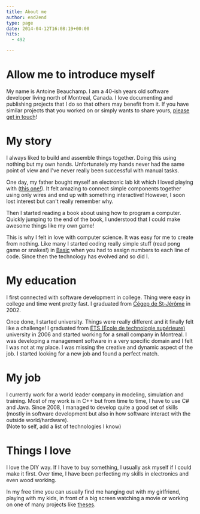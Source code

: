 ```yaml
---
title: About me
author: end2end
type: page
date: 2014-04-12T16:08:19+00:00
hits:
  - 492

---
```

# Allow me to introduce myself

My name is Antoine Beauchamp. I am a 40-ish years old software developer living north of Montreal, Canada. I love documenting and publishing projects that I do so that others may benefit from it. If you have similar projects that you worked on or simply wants to share yours, [please get in touch](/contact/)!

# My story

I always liked to build and assemble things together. Doing this using nothing but my own hands. Unfortunately my hands never had the same point of view and I've never really been successful with manual tasks.

One day, my father bought myself an electronic lab kit which I loved playing with ([this one!](https://www.google.com/?q=160+In+One+Electronic+Project+Kit+1982+RADIO+SHACK#q=160+In+One+Electronic+Project+Kit+1982+RADIO+SHACK)). It felt amazing to connect simple components together using only wires and end up with something interactive! However, I soon lost interest but can't really remember why.

Then I started reading a book about using how to program a computer. Quickly jumping to the end of the book, I understood that I could make awesome things like my own game!

This is why I felt in love with computer science. It was easy for me to create from nothing. Like many I started coding really simple stuff (read pong game or snakes!) in [Basic](https://en.wikipedia.org/wiki/BASIC) when you had to assign numbers to each line of code. Since then the technology has evolved and so did I.

# My education

I first connected with software development in college. Thing were easy in college and time went pretty fast. I graduated from [Cégep de St-Jérôme](http://cstj.qc.ca/) in 2002.

Once done, I started university. Things were really different and it finally felt like a challenge! I graduated from [ÉTS (École de technologie supérieure)](http://www.etsmtl.ca/) university in 2006 and started working for a small company in Montreal. I was developing a management software in a very specific domain and I felt I was not at my place. I was missing the creative and dynamic aspect of the job. I started looking for a new job and found a perfect match.

# My job

I currently work for a world leader company in modeling, simulation and training. Most of my work is in C++ but from time to time, I have to use C# and Java. Since 2008, I managed to develop quite a good set of skills (mostly in software development but also in how software interact with the outside world/hardware).<br /> (Note to self, add a list of technologies I know)

# Things I love

I love the DIY way. If I have to buy something, I usually ask myself if I could make it first. Over time, I have been perfecting my skills in electronics and even wood working.

In my free time you can usually find me hanging out with my girlfriend, playing with my kids, in front of a big screen watching a movie or working on one of many projects like [theses](/categories).
